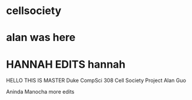 # cellsociety 

alan was here
=======

HANNAH EDITS
hannah
=======

HELLO THIS IS MASTER
Duke CompSci 308 Cell Society Project
Alan Guo

Aninda Manocha
more edits
